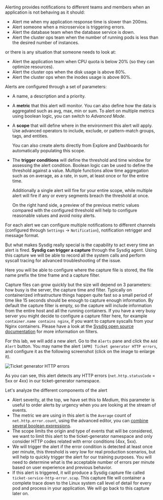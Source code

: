 Alerting provides notifications to different teams and members when an application is not behaving as it should:

- Alert me when my application response time is slower than 200ms.
- Alert someone when a microservice is triggering errors.
- Alert the database team when the database service is down.
- Alert the cluster ops team when the number of running pods is less than the desired number of instances.

or there is any situation that someone needs to look at:

- Alert the application team when CPU quota is below 20% (so they can optimize resources).
- Alert the cluster ops when the disk usage is above 80%.
- Alert the cluster ops when the inodes usage is above 80%.

Alerts are configured through a set of parameters:

- A name, a description and a priority.
- A **metric** that this alert will monitor. You can also define how the data is aggregated such as avg, max, min or sum. To alert on multiple metrics using boolean logic, you can switch to _Advanced Mode_.
- A **scope** that will define where in the environment this alert will apply. Use advanced operators to include, exclude, or pattern-match groups, tags, and entities.
  
  You can also create alerts directly from Explore and Dashboards for automatically populating this scope.
- The **trigger conditions** will define the threshold and time window for assessing the alert condition. Boolean logic can be used to define the threshold against a value. Multiple functions allow time aggregation such as on average, as a rate, in sum, at least once or for the entire time.
  
  Additionally a single alert will fire for your entire scope, while multiple alert will fire if any or every segments breach the threshold at once.
  
  On the right hand side, a preview of the previous metric values compared with the configured threshold will help to configure reasonable values and avoid noisy alerts.

For each alert we can configure multiple notifications to different channels (configured through `Settings` → `Notification`), notification retrigger and message format.

But what makes Sysdig really special is the capability to act every time an alert is fired. **Sysdig can trigger a capture** through the Sysdig agent. Using this capture we will be able to record all the system calls and perform syscall tracing for advanced troubleshooting of the issue.

Here you will be able to configure where the capture file is stored, the file name prefix the time frame and a capture filter.

Capture files can grow quickly but the size will depend on 3 parameters: how busy is the server, the capture time and filter. Typically on containerized infrastructure things happen quite fast so a small period of time like 15 seconds should be enough to capture enough information. By default the capture filter is empty, so the capture will include information from the entire host and all the running containers. If you have a very busy server you might decide to configure a capture filter here, for example `container.name contains nginx`, if you want to capture syscalls from your Nginx containers. Please have a look at the [Sysdig open source documentation](https://github.com/draios/sysdig/wiki/sysdig-user-guide) for more information on filters.

For this lab, we will add a new alert.  Go to the `Alerts` pane and click the `Add Alert` button.
You may name the alert `[APM] Ticket generator HTTP errors`, and configure it as the following screenshot (click on the image to enlarge it).

![Ticket generator HTTP errors](/sysdig/courses/monitor/monitor-lab05/assets/image09.png)

As you can see, this alert detects any HTTP errors (`net.http.statusCode` = 5xx or 4xx) in our ticket-generator namespace.

Let's analyze the different components of the alert

- Alert severity, at the top, we have set this to _Medium_, this parameter is useful to order alerts by urgency when you are looking at the stream of events.
- The metric we are using in this alert is the `Average` count of `net.http.error.count`, using the advanced editor, you can [combine several boolean expressions](https://sysdigdocs.atlassian.net/wiki/spaces/Monitor/pages/205324292/Alerts#Alerts-AdvancedAlertThresholds).
- The scope limits the origin and type of events that will be considered, we want to limit this alert to the ticket-generator namespace and only consider HTTP codes related with error conditions (4xx, 5xx).
- We will trigger the alert if the error condition is detected at least once per minute, this threshold is very low for real production scenarios, but will help to quickly trigger the alert for our training purposes. You will need to determine what is the acceptable number of errors per minute based on user experience and previous behavior.
- If this alert is triggered, it will produce a Sysdig capture file called `ticket-service-http-error.scap`. This capture file will container a complete trace down to the Linux system call level of detail for every pod and process in your application. We will go back to this capture later on.